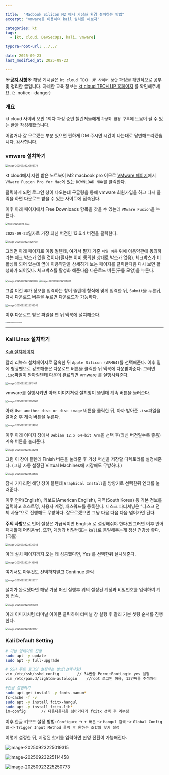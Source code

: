 ```yaml
---

title:  "Macbook Silicon M2 에서 가상화 환경 설치하는 방법"
excerpt: "vmware를 이용하여 kail 설치를 해보자"

categories: kt
tags:
  - [kt, cloud, DevSecOps, kali, vmware]

typora-root-url: ../../
 
date: 2025-09-23
last_modified_at: 2025-09-23

---
```


**☀️<u>공지 사항</u>☀️** 해당 게시글은 `kt cloud TECH UP 사이버 보안` 과정을 개인적으로 공부 및 정리한 글입니다. 자세한 교육 정보는  [kt cloud TECH UP 홈페이지](https://ktcloud-techup.com/cybersecurity) 를 확인해주세요.
{: .notice--danger}



### 개요
kt cloud 사이버 보안 1회차 과정 중인 챌린저들에게 `가상화 환경 구축`에 도움이 될 수 있는 글을 작성해봤습니다. 

어렵거나 잘 모르겠는 부분 있으면 편하게 DM 주시면 시간이 나는대로 답변해드리겠습니다. 감사합니다.



### vmware 설치하기


<img src="../../images/2025-09-23-vmware/image-20250923220856778.png" alt="image-20250923220856778" style="zoom:50%;" />

kt cloud에서 지원 받은 노트북이 M2 macbook pro 이므로 [VMware 페이지](https://www.vmware.com/products/desktop-hypervisor/workstation-and-fusion)에서 `VMware Fusion Pro for Mac`에 있는 `DOWNLOAD NOW`를 클릭한다.

클릭하게 되면 로그인 창이 나오는데 구글링을 통해 vmware 회원가입을 하고 다시 클릭을 하면 다운로드 받을 수 있는 사이트에 접속된다.

이후 아래 페이지에서 Free Downloads 항목을 찾을 수 있는데 `VMware Fusion`을 누른다.

<img src="../../images/2025-09-23-vmware/SCR-20250923-tewj.png" alt="SCR-20250923-tewj" style="zoom:50%;" />

`2025-09-23`일자로 가장 최신 버전인 13.6.4 버전을 클릭한다.

<img src="../../images/2025-09-23-vmware/image-20250923221426790.png" alt="image-20250923221426790" style="zoom:50%;" />

그러면 아래 페이지로 이동 될텐데, 여기서 필자 기준 `파일 이름` 위에 이용약관에 동의하라는 체크 박스가 있을 것이다(필자는 이미 동의한 상태로 박스가 없음). 체크박스가 비활성화 되어 있는데 옆에 이용약관을 상세하게 보는 페이지를 클릭한다음 다시 보면 활성화가 되어있다. 체크박스를 활성화 해준다음 다운로드 버튼(구름 모양)을 누른다.

<img src="../../images/2025-09-23-vmware/image-20250923221829096.png" alt="image-20250923221829096" style="zoom:50%;" />

<img src="../../images/2025-09-23-vmware/image-20250923222108407.png" alt="image-20250923222108407" style="zoom:50%;" />

그럼 이런 추가 정보를 입력하는 창이 뜰텐데 형식에 맞게 입력한 뒤, `Submit`을 누른뒤, 다시 다운로드 버튼을 누르면 다운로드가 가능하다.

<img src="../../images/2025-09-23-vmware/image-20250923222333246.png" alt="image-20250923222333246" style="zoom:50%;" />

이후 다운로드 받은 파일을 연 뒤 맥북에 설치해준다.

<img src="../../images/2025-09-23-vmware/image-20250923222440926.png" alt="image-20250923222440926" style="zoom: 25%;" />


---

### Kali Linux 설치하기
[Kali 설치페이지](https://www.kali.org/get-kali/#kali-installer-images)

칼리 리눅스 설치페이지로 접속한 뒤 `Apple Silicon (ARM64)`를 선택해준다. 이후 밑에 형광펜으로 강조해놓은 다운로드 버튼을 클릭한 뒤 맥북에 다운받아준다. 그러면 `.iso`파일이 받아질텐데 다운이 완료되면 vmware 를 실행시켜준다.

<img src="../../images/2025-09-23-vmware/image-20250923222815167.png" alt="image-20250923222815167" style="zoom:50%;" />



vmware를 실행시키면 아래 이미지처럼 설치창이 뜰텐데 계속 버튼을 눌러준다.

<img src="../../images/2025-09-23-vmware/image-20250923223050003.png" alt="image-20250923223050003" style="zoom:50%;" />

아래 `Use another disc or disc image` 버튼을 클릭한 뒤, 아까 받아준 `.iso`파일을 열어준 후 계속 버튼을 누른다.

<img src="../../images/2025-09-23-vmware/image-20250923223224955.png" alt="image-20250923223224955" style="zoom:50%;" />

이후 아래 이미지 창에서 `Debian 12.x 64-bit Arm`을 선택 후(최신 버전일수록 좋음) 계속 버튼을 눌러준다.

<img src="../../images/2025-09-23-vmware/image-20250923223343296.png" alt="image-20250923223343296" style="zoom:50%;" />

그럼 이 창이 뜰텐데 Finish 버튼을 눌러준 후 가상 머신을 저장할 디렉토리를 설정해준다. (그냥 자동 설정된 Virtual Machines에 저장해도 무방하다.)

<img src="../../images/2025-09-23-vmware/image-20250923223546680.png" alt="image-20250923223546680" style="zoom:50%;" />

잠시 기다리면 해당 창이 뜰텐데 `Graphical Install`을 방향키로 선택한뒤 엔터를 눌러준다.

이후 언어(English), 키보드(American English), 지역(South Korea) 등 기본 정보를 입력하고 호스트명, 사용자 계정, 패스워드를 등록한다. 디스크 파티셔닝은 “디스크 전체 사용”으로 진행해도 무방하다. 잘모르겠으면 그냥 다음 다음 다음 넘어가면 된다.

**주의 사항**으로 언어 설정은 가급적이면 English 로 설정해줘야 한다(안그러면 이후 언어 패치할때 어려움ㅠ). 또한, 계정과 비밀번호는 `kali`로 통일해주는게 정신 건강상 좋다.(국룰)

<img src="../../images/2025-09-23-vmware/image-20250923223730945.png" alt="image-20250923223730945" style="zoom:50%;" />


아래 설치 페이지까지 오는 데 성공했다면, Yes 를 선택한뒤 설치해준다.

<img src="../../images/2025-09-23-vmware/image-20250923224433056.png" alt="image-20250923224433056" style="zoom:50%;" />

여기서도 아무것도 선택하지말고 Continue 클릭

<img src="../../images/2025-09-23-vmware/image-20250923224823217.png" alt="image-20250923224823217" style="zoom:50%;" />

설치가 완료됐다면 해당 가상 머신 실행후 위의 설정된 계정과 비밀번호를 입력하여 계정 접속.

<img src="../../images/2025-09-23-vmware/image-20250923225759002.png" alt="image-20250923225759002" style="zoom:50%;" />

아래 이미지처럼 터미널 아이콘 클릭하여 터미널 창 실행 후 칼리 기본 셋팅 순서를 진행한다.

<img src="../../images/2025-09-23-vmware/image-20250923225623157.png" alt="image-20250923225623157" style="zoom:50%;" />


### Kali Default Setting
```bash
# 기본 업데이트 진행
sudo apt -y update
sudo apt -y full-upgrade

# SSH 루트 로그인 설정하는 방법(선택사항)
vim /etc/ssh/sshd_config 		// 34번줄 PermitRootLogin yes 설정
vim /etc/pam.d/lightdm-autologin	//root 로그인 허용, 13번째줄 주석처리

#한글 설정하기
sudo apt-get install -y fonts-nanum*
fc-cache -f -v
sudo apt -y install fcitx-hangul
sudo apt -y install fcitx-lib*
im-config 		// 다음다음다음 넘어가다가 fcitx 선택 후 리부팅
```

이후 한글 키보드 설정 방법: `Configure` -> `+ 버튼` -> `Hangul 검색` -> `Global Config 탭` -> `Trigger Input Method 클릭 후 원하는 조합의 핫키 설정` 

이렇게 설정한 뒤, 지정된 핫키를 입력하면 한영 전환이 가능해진다.

![image-20250923225019315](../../images/2025-09-23-vmware/image-20250923225019315.png)

![image-20250923225114458](../../images/2025-09-23-vmware/image-20250923225114458.png)

![image-20250923225250773](../../images/2025-09-23-vmware/image-20250923225250773.png)



